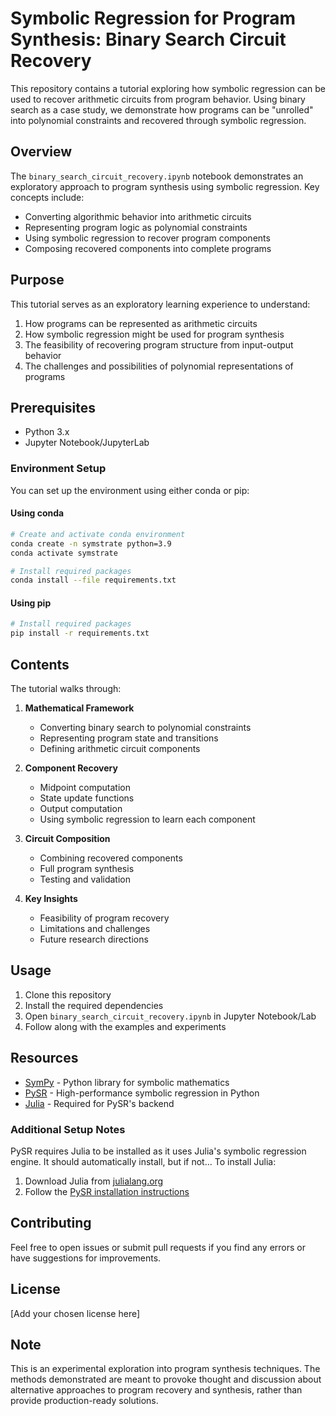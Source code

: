 # Symbolic Regression for Program Synthesis: Binary Search Circuit Recovery

This repository contains a tutorial exploring how symbolic regression can be used to recover arithmetic circuits from program behavior. Using binary search as a case study, we demonstrate how programs can be "unrolled" into polynomial constraints and recovered through symbolic regression.

## Overview

The `binary_search_circuit_recovery.ipynb` notebook demonstrates an exploratory approach to program synthesis using symbolic regression. Key concepts include:

- Converting algorithmic behavior into arithmetic circuits
- Representing program logic as polynomial constraints
- Using symbolic regression to recover program components
- Composing recovered components into complete programs

## Purpose

This tutorial serves as an exploratory learning experience to understand:
1. How programs can be represented as arithmetic circuits
2. How symbolic regression might be used for program synthesis
3. The feasibility of recovering program structure from input-output behavior
4. The challenges and possibilities of polynomial representations of programs

## Prerequisites

- Python 3.x
- Jupyter Notebook/JupyterLab

### Environment Setup

You can set up the environment using either conda or pip:

#### Using conda
```bash
# Create and activate conda environment
conda create -n symstrate python=3.9
conda activate symstrate

# Install required packages
conda install --file requirements.txt
```

#### Using pip
```bash
# Install required packages
pip install -r requirements.txt
```

## Contents

The tutorial walks through:

1. **Mathematical Framework**
   - Converting binary search to polynomial constraints
   - Representing program state and transitions
   - Defining arithmetic circuit components

2. **Component Recovery**
   - Midpoint computation
   - State update functions
   - Output computation
   - Using symbolic regression to learn each component

3. **Circuit Composition**
   - Combining recovered components
   - Full program synthesis
   - Testing and validation

4. **Key Insights**
   - Feasibility of program recovery
   - Limitations and challenges
   - Future research directions

## Usage

1. Clone this repository
2. Install the required dependencies
3. Open `binary_search_circuit_recovery.ipynb` in Jupyter Notebook/Lab
4. Follow along with the examples and experiments

## Resources

- [SymPy](https://www.sympy.org/) - Python library for symbolic mathematics
- [PySR](https://github.com/MilesCranmer/PySR) - High-performance symbolic regression in Python
- [Julia](https://julialang.org/) - Required for PySR's backend

### Additional Setup Notes

PySR requires Julia to be installed as it uses Julia's symbolic regression engine. It should automatically install, but if not... To install Julia:

1. Download Julia from [julialang.org](https://julialang.org/downloads/)
2. Follow the [PySR installation instructions](https://github.com/MilesCranmer/PySR#installation)

## Contributing

Feel free to open issues or submit pull requests if you find any errors or have suggestions for improvements.

## License

[Add your chosen license here]

## Note

This is an experimental exploration into program synthesis techniques. The methods demonstrated are meant to provoke thought and discussion about alternative approaches to program recovery and synthesis, rather than provide production-ready solutions.
